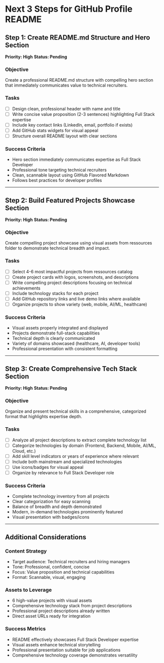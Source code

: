 # Next 3 Steps for GitHub Profile README

## Step 1: Create README.md Structure and Hero Section
**Priority: High**
**Status: Pending**

### Objective
Create a professional README.md structure with compelling hero section that immediately communicates value to technical recruiters.

### Tasks
- [ ] Design clean, professional header with name and title
- [ ] Write concise value proposition (2-3 sentences) highlighting Full Stack expertise
- [ ] Include key contact links (LinkedIn, email, portfolio if exists)
- [ ] Add GitHub stats widgets for visual appeal
- [ ] Structure overall README layout with clear sections

### Success Criteria
- Hero section immediately communicates expertise as Full Stack Developer
- Professional tone targeting technical recruiters
- Clean, scannable layout using GitHub Flavored Markdown
- Follows best practices for developer profiles

---

## Step 2: Build Featured Projects Showcase Section
**Priority: High**
**Status: Pending**

### Objective
Create compelling project showcase using visual assets from ressources folder to demonstrate technical breadth and impact.

### Tasks
- [ ] Select 4-6 most impactful projects from ressources catalog
- [ ] Create project cards with logos, screenshots, and descriptions
- [ ] Write compelling project descriptions focusing on technical achievements
- [ ] Include technology stacks for each project
- [ ] Add GitHub repository links and live demo links where available
- [ ] Organize projects to show variety (web, mobile, AI/ML, healthcare)

### Success Criteria
- Visual assets properly integrated and displayed
- Projects demonstrate full-stack capabilities
- Technical depth is clearly communicated
- Variety of domains showcased (healthcare, AI, developer tools)
- Professional presentation with consistent formatting

---

## Step 3: Create Comprehensive Tech Stack Section
**Priority: High**
**Status: Pending**

### Objective
Organize and present technical skills in a comprehensive, categorized format that highlights expertise depth.

### Tasks
- [ ] Analyze all project descriptions to extract complete technology list
- [ ] Categorize technologies by domain (Frontend, Backend, Mobile, AI/ML, Cloud, etc.)
- [ ] Add skill level indicators or years of experience where relevant
- [ ] Include both mainstream and specialized technologies
- [ ] Use icons/badges for visual appeal
- [ ] Organize by relevance to Full Stack Developer role

### Success Criteria
- Complete technology inventory from all projects
- Clear categorization for easy scanning
- Balance of breadth and depth demonstrated
- Modern, in-demand technologies prominently featured
- Visual presentation with badges/icons

---

## Additional Considerations

### Content Strategy
- Target audience: Technical recruiters and hiring managers
- Tone: Professional, confident, concise
- Focus: Value proposition and technical capabilities
- Format: Scannable, visual, engaging

### Assets to Leverage
- 6 high-value projects with visual assets
- Comprehensive technology stack from project descriptions
- Professional project descriptions already written
- Direct asset URLs ready for integration

### Success Metrics
- README effectively showcases Full Stack Developer expertise
- Visual assets enhance technical storytelling
- Professional presentation suitable for job applications
- Comprehensive technology coverage demonstrates versatility